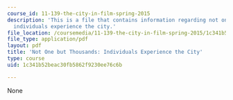 ```yaml
---
course_id: 11-139-the-city-in-film-spring-2015
description: 'This is a file that contains information regarding not one but thousands:
  individuals experience the city.'
file_location: /coursemedia/11-139-the-city-in-film-spring-2015/1c341b52beac30fb5862f9230ee76c6b_MIT11_139S15_Final_Paper2.pdf
file_type: application/pdf
layout: pdf
title: 'Not One but Thousands: Individuals Experience the City'
type: course
uid: 1c341b52beac30fb5862f9230ee76c6b

---
```

None